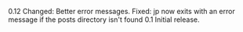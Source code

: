 0.12
  Changed: Better error messages.
  Fixed: jp now exits with an error message if the posts directory isn't found
0.1
  Initial release.
